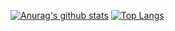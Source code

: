 [![Anurag's github stats](https://github-readme-stats.vercel.app/api?username=m-88888888)](https://github.com/anuraghazra/github-readme-stats)
[![Top Langs](https://github-readme-stats.vercel.app/api/top-langs/?username=m-88888888&hide=html,css)](https://github.com/anuraghazra/github-readme-stats)

<!--
**m-88888888/m-88888888** is a ✨ _special_ ✨ repository because its `README.md` (this file) appears on your GitHub profile.

Here are some ideas to get you started:

- 🔭 I’m currently working on ...
- 🌱 I’m currently learning ...
- 👯 I’m looking to collaborate on ...
- 🤔 I’m looking for help with ...
- 💬 Ask me about ...
- 📫 How to reach me: ...
- 😄 Pronouns: ...
- ⚡ Fun fact: ...
-->
